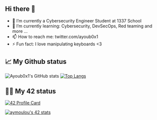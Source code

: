 Hi there 👋
---------------------


- 🔭 I’m currently a Cybersecurity Engineer Student at 1337 School
- 🌱 I’m currently learning: Cybersecurity, DevSecOps, Red teaming and more ...
- 📫 How to reach me: twitter.com/ayoub0x1
- ⚡ Fun fact: I love manipulating keyboards <3


## 📈 My Github status

![Ayoub0x1's GitHub stats](https://awesome-github-stats.azurewebsites.net/user-stats/ayoub0x1?cardType=github&theme=radical)
[![Top Langs](https://github-readme-stats.vercel.app/api/top-langs/?username=ayoub0x1&layout=compact&theme=radical)](https://github.com/ayoub0x1/Ayoub0x1/blob/main/README.md)


## 👨‍💻 My 42 status


[![42 Profile Card](https://1337-readme.vercel.app/api/profile?cursus=42&dark=true&login=aymoulou)](https://github.com/ayoub0x1/Ayoub0x1/blob/main/README.md)

[![aymoulou's 42 stats](https://badge42.herokuapp.com/api/stats/aymoulou)](https://github.com/ayoub0x1/Ayoub0x1/blob/main/README.md)
